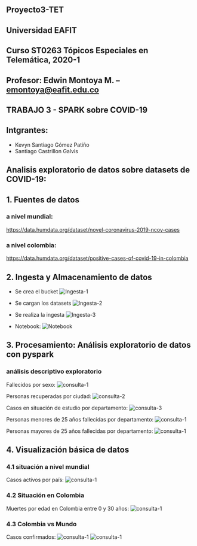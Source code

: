 ## Proyecto3-TET
## Universidad EAFIT
## Curso ST0263 Tópicos Especiales en Telemática, 2020-1
## Profesor: Edwin Montoya M. – emontoya@eafit.edu.co

## TRABAJO 3 - SPARK sobre COVID-19

## Intgrantes:
- Kevyn Santiago Gómez Patiño
- Santiago Castrillon Galvis

## Analisis exploratorio de datos sobre datasets de COVID-19:

## 1. Fuentes de datos

### a nivel mundial:

https://data.humdata.org/dataset/novel-coronavirus-2019-ncov-cases

### a nivel colombia:

https://data.humdata.org/dataset/positive-cases-of-covid-19-in-colombia


## 2. Ingesta y Almacenamiento de datos
- Se crea el bucket
![Ingesta-1](screenshots/bucketcreado.jpeg) 
- Se cargan los datasets
![Ingesta-2](screenshots/datasetsins3.jpeg) 

- Se realiza la ingesta 
![Ingesta-3](screenshots/lecturadatasets.jpeg)

- Notebook:
![Notebook](screenshots/Notebook.jpeg)

## 3. Procesamiento: Análisis exploratorio de datos con pyspark

### análisis descriptivo exploratorio

Fallecidos por sexo:
![consulta-1](screenshots/fallecidosporsexo.jpeg)

Personas recuperadas por ciudad:
![consulta-2](screenshots/recuperadosporciudad.jpeg)

Casos en situación de estudio por departamento:
![consulta-3](screenshots/estudiopordepartamento.jpeg)

Personas menores de 25 años fallecidas por departamento:
![consulta-1](screenshots/menores25.jpeg)

Personas mayores de 25 años fallecidas por departamento:
![consulta-1](screenshots/mayores25.jpeg)



## 4. Visualización básica de datos

### 4.1 situación a nivel mundial
Casos activos por país:
![consulta-1](screenshots/Activos.JPG)

### 4.2 Situación en Colombia
Muertes por edad en Colombia entre 0 y 30 años:
![consulta-1](screenshots/Muertes.JPG)

### 4.3 Colombia vs Mundo
Casos confirmados:
![consulta-1](screenshots/Vs1.JPG)
![consulta-1](screenshots/Vs2.JPG)

